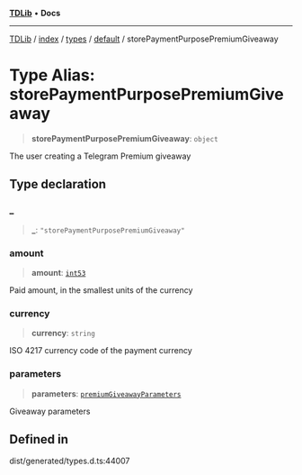 [**TDLib**](../../../../../../README.md) • **Docs**

***

[TDLib](../../../../../../modules.md) / [index](../../../../../README.md) / [types](../../../README.md) / [default](../README.md) / storePaymentPurposePremiumGiveaway

# Type Alias: storePaymentPurposePremiumGiveaway

> **storePaymentPurposePremiumGiveaway**: `object`

The user creating a Telegram Premium giveaway

## Type declaration

### \_

> **\_**: `"storePaymentPurposePremiumGiveaway"`

### amount

> **amount**: [`int53`](int53.md)

Paid amount, in the smallest units of the currency

### currency

> **currency**: `string`

ISO 4217 currency code of the payment currency

### parameters

> **parameters**: [`premiumGiveawayParameters`](premiumGiveawayParameters.md)

Giveaway parameters

## Defined in

dist/generated/types.d.ts:44007
